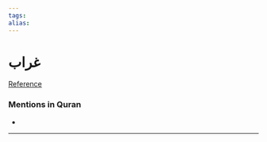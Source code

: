 ```yaml
---
tags: 
alias: 
---
```


# غراب

[Reference](https://corpus.quran.com/concept.jsp?id=crow)

### Mentions in Quran
- 

---

